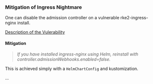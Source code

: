 ### Mitigation of Ingress Nightmare

One can disable the admission controller on a vulnerable rke2-ingress-nginx install.

[Description of the Vulerability](https://www.wiz.io/blog/ingress-nginx-kubernetes-vulnerabilities)

#### Mitigation

> _If you have installed ingress-nginx using Helm, reinstall with controller.admissionWebhooks.enabled=false._

This is achieved simply with a `HelmChartConfig` and kustomization.

...

